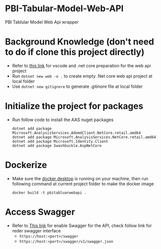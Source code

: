 # PBI-Tabular-Model-Web-API

PBI Tablular Model Web Api wrapper

# Background Knowledge (don't need to do if clone this project directly)

- Refer to [this link](https://learn.microsoft.com/en-us/aspnet/core/tutorials/min-web-api?view=aspnetcore-8.0&tabs=visual-studio-code) for vscode and .net core preparation for the web api project
- Run `dotnet new web -o .` to create empty .Net core web api project at local folder
- Use `dotnet new gitignore` to generate .gitinore file at local folder

# Initialize the project for packages

- Run follow code to install the AAS nuget packages
  ```
  dotnet add package Microsoft.AnalysisServices.AdomdClient.NetCore.retail.amd64
  dotnet add package Microsoft.AnalysisServices.NetCore.retail.amd64
  dotnet add package Microsoft.Identity.Client
  dotnet add package Swashbuckle.AspNetCore
  ```

# Dockerize

- Make sure the [docker desktop](https://www.docker.com/products/docker-desktop/) is running on your machine, then run following command at current project folder to make the docker image
  ```
  docker build -t pbitabluarwebapi .
  ```

# Access Swagger

- Refer to [This link](https://learn.microsoft.com/en-us/aspnet/core/tutorials/getting-started-with-swashbuckle?view=aspnetcore-7.0&tabs=visual-studio-code) for enable Swagger for the API, check follow link for reder swagger interface
  - `https://host:<port>/swagger`
  - `https://host:<port>/swagger/v1/swagger.json`
